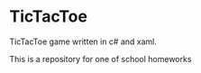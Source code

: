 # TicTacToe
TicTacToe game written in c# and xaml.

This is a repository for one of school homeworks
